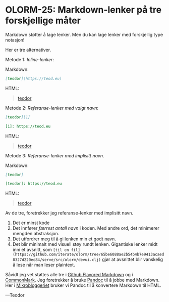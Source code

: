 # OLORM-25: Markdown-lenker på tre forskjellige måter

Markdown støtter å lage lenker.
Men du kan lage lenker med forskjellig type notasjon!

Her er tre alternativer.

Metode 1: *Inline-lenker*:

Markdown:

```markdown
[teodor](https://teod.eu)
```

HTML:

> [teodor](https://teod.eu)

Metode 2: *Referanse-lenker med valgt navn*:

```markdown
[teodor][1]

[1]: https://teod.eu
```

HTML:

> [teodor][1]
>
> [1]: https://teod.eu

Metode 3: *Referanse-lenker med implisitt navn*.

Markdown:

```markdown
[teodor]

[teodor]: https://teod.eu
```

HTML:

> [teodor]
>
> [teodor]: https://teod.eu

Av de tre, foretrekker jeg referanse-lenker med implisitt navn.

1. Det er minst kode
2. Det innfører _færrest antall navn_ i koden.
   Med andre ord, det minimerer mengden abstraksjon.
3. Det utfordrer meg til å gi lenken min et godt navn.
4. Det blir minimalt med visuell støy rundt lenken.
   Gigantiske lenker midt inni et avsnitt, som `[til en fil](https://github.com/iterate/olorm/tree/65be6088ae2b54b4b7e9413acaed8327d220ec84/serve/src/olorm/devui.clj)` gjør at avsnittet blir vanskelig å lese når man leser plaintext.

Såvidt jeg vet støttes alle tre i [Github Flavored Markdown] og i [CommonMark].
Jeg foretrekker å bruke [Pandoc] til å jobbe med Markdown.
Her i [Mikrobloggeriet] bruker vi Pandoc til å konvertere Markdown til HTML.

—Teodor

[Github Flavored Markdown]: https://github.github.com/gfm/ 
[CommonMark]: https://commonmark.org/

[Pandoc]: https://pandoc.org/
[Mikrobloggeriet]: https://mikrobloggeriet.no/
